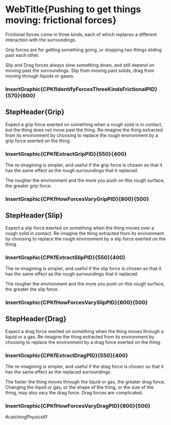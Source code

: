 # WebTitle{Pushing to get things moving: frictional forces}

Frictional forces come in three kinds, each of which replaces a different interaction with the surroundings.

Grip forces are for getting something going, or stopping two things sliding past each other.

Slip and Drag forces always slow something down, and still depend on moving past the surroundings. Slip from moving past solids, drag from moving through liquids or gases.

### InsertGraphic{CPKfIdentifyForcesThreeKindsFrictionalPID}{570}{600}

## StepHeader{Grip}

Expect a grip force exerted on something when a rough solid is in contact, but the thing does not move past the thing. Re-imagine the thing extracted from its environment by choosing to replace the rough environment by a grip force exerted on the thing.

### InsertGraphic{CPKfExtractGripPID}{550}{400}

The re-imagining is simpler, and useful if the grip force is chosen so that it has the same effect as the rough surroundings that it replaced.

The rougher the environment and the more you push on this rough surface, the greater grip force.

### InsertGraphic{CPKfHowForcesVaryGripPID}{800}{500}

## StepHeader{Slip}

Expect a slip force exerted on something when the thing moves over a rough solid in contact. Re-imagine the thing extracted from its environment by choosing to replace the rough environment by a slip force exerted on the thing.

### InsertGraphic{CPKfExtractSlipPID}{550}{400}

The re-imagining is simpler, and useful if the slip force is chosen so that it has the same effect as the rough surroundings that it replaced.

The rougher the environment and the more you push on this rough surface, the greater the slip force.

### InsertGraphic{CPKfHowForcesVarySlipPID}{800}{500}

## StepHeader{Drag}

Expect a drag force exerted on something when the thing moves through a liquid or a gas. Re-imagine the thing extracted from its environment by choosing to replace the environment by a drag force exerted on the thing.

### InsertGraphic{CPKfExtractDragPID}{550}{400}

The re-imagining is simpler, and useful if the drag force is chosen so that it has the same effect as the replaced surroundings.

The faster the thing moves through the liquid or gas, the greater drag force. Changing the liquid or gas, or the shape of the thing, or the size of the thing, may also vary the drag force. Drag forces are complicated.

### InsertGraphic{CPKfHowForcesVaryDragPID}{800}{500}


#catchingPhysicsKf